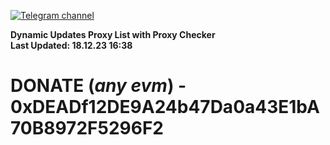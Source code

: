 [![Telegram channel](https://img.shields.io/endpoint?url=https://runkit.io/damiankrawczyk/telegram-badge/branches/master?url=https://t.me/n4z4v0d)](https://t.me/n4z4v0d) 

**Dynamic Updates Proxy List with Proxy Checker**  
**Last Updated: 18.12.23 16:38**

# DONATE (_any evm_) - 0xDEADf12DE9A24b47Da0a43E1bA70B8972F5296F2
